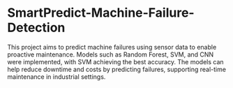 # SmartPredict-Machine-Failure-Detection
This project aims to predict machine failures using sensor data to enable proactive maintenance. Models such as Random Forest, SVM, and CNN were implemented, with SVM achieving the best accuracy. The models can help reduce downtime and costs by predicting failures, supporting real-time maintenance in industrial settings.
